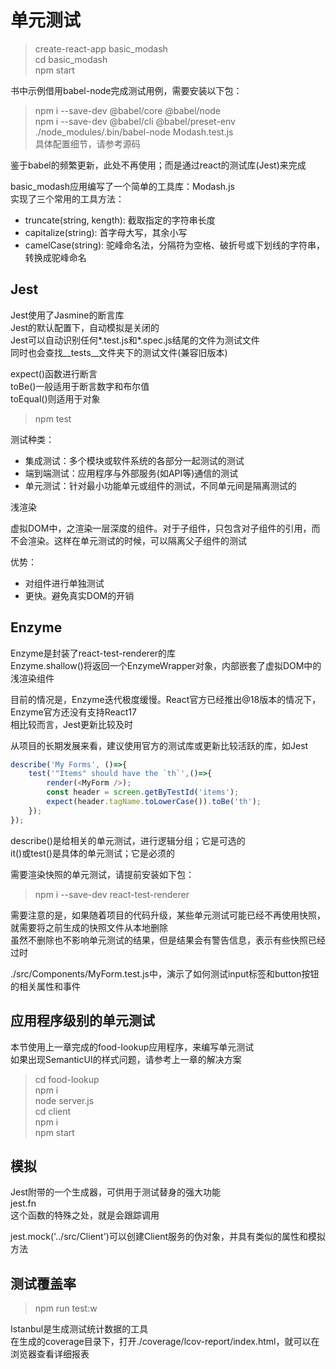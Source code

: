 # 单元测试

> create-react-app basic_modash  
> cd basic_modash  
> npm start  

书中示例借用babel-node完成测试用例，需要安装以下包：  

> npm i --save-dev @babel/core @babel/node  
> npm i --save-dev @babel/cli @babel/preset-env  
> ./node_modules/.bin/babel-node Modash.test.js  
> 具体配置细节，请参考源码  

鉴于babel的频繁更新，此处不再使用；而是通过react的测试库(Jest)来完成  

basic_modash应用编写了一个简单的工具库：Modash.js  
实现了三个常用的工具方法：  

- truncate(string, kength): 截取指定的字符串长度  
- capitalize(string): 首字母大写，其余小写  
- camelCase(string): 驼峰命名法，分隔符为空格、破折号或下划线的字符串，转换成驼峰命名  

## Jest

Jest使用了Jasmine的断言库  
Jest的默认配置下，自动模拟是关闭的  
Jest可以自动识别任何*.test.js和*.spec.js结尾的文件为测试文件  
同时也会查找__tests__文件夹下的测试文件(兼容旧版本)  

expect()函数进行断言  
toBe()一般适用于断言数字和布尔值  
toEqual()则适用于对象  

> npm test  

测试种类：  

- 集成测试：多个模块或软件系统的各部分一起测试的测试  
- 端到端测试：应用程序与外部服务(如API等)通信的测试  
- 单元测试：针对最小功能单元或组件的测试，不同单元间是隔离测试的  

浅渲染  

虚拟DOM中，之渲染一层深度的组件。对于子组件，只包含对子组件的引用，而不会渲染。这样在单元测试的时候，可以隔离父子组件的测试  

优势：

- 对组件进行单独测试  
- 更快。避免真实DOM的开销  

## Enzyme

Enzyme是封装了react-test-renderer的库  
Enzyme.shallow()将返回一个EnzymeWrapper对象，内部嵌套了虚拟DOM中的浅渲染组件  

目前的情况是，Enzyme迭代极度缓慢。React官方已经推出@18版本的情况下，Enzyme官方还没有支持React17  
相比较而言，Jest更新比较及时  

从项目的长期发展来看，建议使用官方的测试库或更新比较活跃的库，如Jest

```javascript
describe('My Forms', ()=>{
    test('"Items" should have the `th`',()=>{
        render(<MyForm />);
        const header = screen.getByTestId('items');
        expect(header.tagName.toLowerCase()).toBe('th');
    });
});
```

describe()是给相关的单元测试，进行逻辑分组；它是可选的  
it()或test()是具体的单元测试；它是必须的  

需要渲染快照的单元测试，请提前安装如下包：  

> npm i --save-dev react-test-renderer  

需要注意的是，如果随着项目的代码升级，某些单元测试可能已经不再使用快照，就需要将之前生成的快照文件从本地删除  
虽然不删除也不影响单元测试的结果，但是结果会有警告信息，表示有些快照已经过时  

./src/Components/MyForm.test.js中，演示了如何测试input标签和button按钮的相关属性和事件  

## 应用程序级别的单元测试

本节使用上一章完成的food-lookup应用程序，来编写单元测试  
如果出现SemanticUI的样式问题，请参考上一章的解决方案  

> cd food-lookup  
> npm i  
> node server.js  
> cd client  
> npm i  
> npm start  

## 模拟

Jest附带的一个生成器，可供用于测试替身的强大功能  
jest.fn  
这个函数的特殊之处，就是会跟踪调用  

jest.mock('../src/Client')可以创建Client服务的伪对象，并具有类似的属性和模拟方法  

## 测试覆盖率

> npm run test:w  

Istanbul是生成测试统计数据的工具  
在生成的coverage目录下，打开./coverage/lcov-report/index.html，就可以在浏览器查看详细报表  

